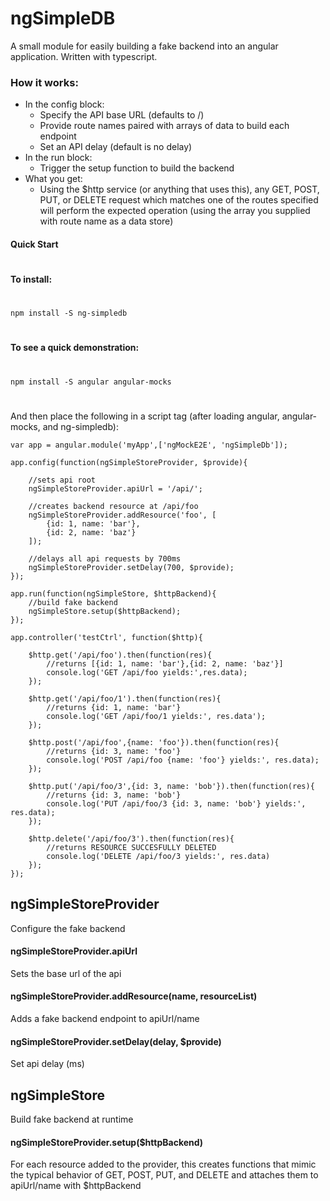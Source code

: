 # ngSimpleDB

A small module for easily building a fake backend into an angular application. Written with typescript.

### How it works:
+ In the config block:
    + Specify the API base URL (defaults to /)
    + Provide route names paired with arrays of data to build each endpoint
    + Set an API delay (default is no delay)
+ In the run block:
    + Trigger the setup function to build the backend
+ What you get:
    + Using the $http service (or anything that uses this), any GET, POST, PUT, or DELETE request which matches one of the routes specified will perform the expected operation (using the array you supplied with route name as a data store)

#### Quick Start
#
**To install:**
#
`npm install -S ng-simpledb`
#
**To see a quick demonstration:**
#
`npm install -S angular angular-mocks`
#
And then place the following in a script tag (after loading angular, angular-mocks, and ng-simpledb):
```
var app = angular.module('myApp',['ngMockE2E', 'ngSimpleDb']);

app.config(function(ngSimpleStoreProvider, $provide){
    
    //sets api root
    ngSimpleStoreProvider.apiUrl = '/api/';
    
    //creates backend resource at /api/foo
    ngSimpleStoreProvider.addResource('foo', [
        {id: 1, name: 'bar'},
        {id: 2, name: 'baz'}
    ]);
    
    //delays all api requests by 700ms
    ngSimpleStoreProvider.setDelay(700, $provide);
});

app.run(function(ngSimpleStore, $httpBackend){
    //build fake backend
    ngSimpleStore.setup($httpBackend);
});

app.controller('testCtrl', function($http){
    
    $http.get('/api/foo').then(function(res){
        //returns [{id: 1, name: 'bar'},{id: 2, name: 'baz'}]
        console.log('GET /api/foo yields:',res.data);
    });
    
    $http.get('/api/foo/1').then(function(res){
        //returns {id: 1, name: 'bar'}
        console.log('GET /api/foo/1 yields:', res.data');
    });
    
    $http.post('/api/foo',{name: 'foo'}).then(function(res){
        //returns {id: 3, name: 'foo'}
        console.log('POST /api/foo {name: 'foo'} yields:', res.data);
    });
    
    $http.put('/api/foo/3',{id: 3, name: 'bob'}).then(function(res){
        //returns {id: 3, name: 'bob'}
        console.log('PUT /api/foo/3 {id: 3, name: 'bob'} yields:', res.data);
    });
    
    $http.delete('/api/foo/3').then(function(res){
        //returns RESOURCE SUCCESFULLY DELETED
        console.log('DELETE /api/foo/3 yields:', res.data)
    });
});
```

## ngSimpleStoreProvider

Configure the fake backend

#### ngSimpleStoreProvider.apiUrl

Sets the base url of the api

#### ngSimpleStoreProvider.addResource(name, resourceList)

Adds a fake backend endpoint to apiUrl/name

#### ngSimpleStoreProvider.setDelay(delay, $provide)

Set api delay (ms)

## ngSimpleStore

Build fake backend at runtime

#### ngSimpleStoreProvider.setup($httpBackend)
For each resource added to the provider, this creates functions that mimic the typical behavior of GET, POST, PUT, and DELETE and attaches them to apiUrl/name with $httpBackend




